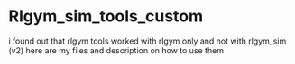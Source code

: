 # Rlgym_sim_tools_custom
i found out that rlgym tools worked with rlgym only and not with rlgym_sim (v2) here are my files and description on how to use them
